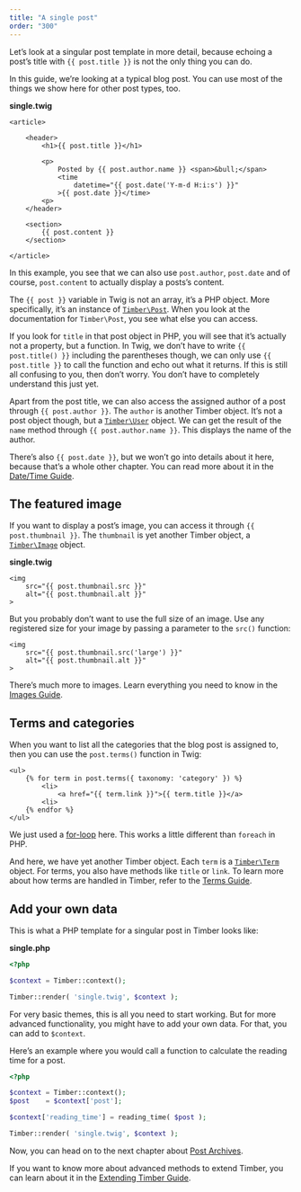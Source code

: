 ```yaml
---
title: "A single post"
order: "300"
---
```


Let’s look at a singular post template in more detail, because echoing a post’s title with `{{ post.title }}` is not the only thing you can do.

In this guide, we’re looking at a typical blog post. You can use most of the things we show here for other post types, too.

**single.twig**

```twig
<article>

    <header>
        <h1>{{ post.title }}</h1>

        <p>
            Posted by {{ post.author.name }} <span>&bull;</span>
            <time
                datetime="{{ post.date('Y-m-d H:i:s') }}"
            >{{ post.date }}</time>
        <p>
    </header>

    <section>
        {{ post.content }}
    </section>

</article>
```

In this example, you see that we can also use `post.author`, `post.date` and of course, `post.content` to actually display a posts’s content.

The `{{ post }}` variable in Twig is not an array, it’s a PHP object. More specifically, it’s an instance of [`Timber\Post`](https://timber.github.io/docs/reference/v2/timber-post/). When you look at the documentation for `Timber\Post`, you see what else you can access.

If you look for `title` in that post object in PHP, you will see that it’s actually not a property, but a function. In Twig, we don’t have to write `{{ post.title() }}` including the parentheses though, we can only use `{{ post.title }}` to call the function and echo out what it returns. If this is still all confusing to you, then don’t worry. You don’t have to completely understand this just yet.

Apart from the post title, we can also access the assigned author of a post through `{{ post.author }}`. The `author` is another Timber object. It’s not a post object though, but a [`Timber\User`](https://timber.github.io/docs/v2/reference/timber-user/) object. We can get the result of the `name` method through `{{ post.author.name }}`. This displays the name of the author.

There’s also `{{ post.date }}`, but we won’t go into details about it here, because that’s a whole other chapter. You can read more about it in the [Date/Time Guide](https://timber.github.io/docs/guides/v2/date-time/).

## The featured image

If you want to display a post’s image, you can access it through `{{ post.thumbnail }}`. The `thumbnail` is yet another Timber object, a [`Timber\Image`](https://timber.github.io/docs/v2/reference/timber-image/) object.

**single.twig**

```twig
<img
    src="{{ post.thumbnail.src }}"
    alt="{{ post.thumbnail.alt }}"
>
```

But you probably don’t want to use the full size of an image. Use any registered size for your image by passing a parameter to the `src()` function:

```twig
<img
    src="{{ post.thumbnail.src('large') }}"
    alt="{{ post.thumbnail.alt }}"
>
```

There’s much more to images. Learn everything you need to know in the [Images Guide](https://timber.github.io/docs/v2/guides/cookbook-images/).

## Terms and categories

When you want to list all the categories that the blog post is assigned to, then you can use the `post.terms()` function in Twig:

```twig
<ul>
    {% for term in post.terms({ taxonomy: 'category' }) %}
        <li>
            <a href="{{ term.link }}">{{ term.title }}</a>
        <li>
    {% endfor %}
</ul>
```

We just used a [for-loop](https://twig.symfony.com/doc/tags/for.html) here. This works a little different than `foreach` in PHP.

And here, we have yet another Timber object. Each `term` is a [`Timber\Term`](https://timber.github.io/docs/v2/reference/timber-term/) object. For terms, you also have methods like `title` or `link`. To learn more about how terms are handled in Timber, refer to the [Terms Guide](https://timber.github.io/docs/v2/guides/terms/).

## Add your own data

This is what a PHP template for a singular post in Timber looks like:

**single.php**

```php
<?php

$context = Timber::context();

Timber::render( 'single.twig', $context );
```

For very basic themes, this is all you need to start working. But for more advanced functionality, you might have to add your own data. For that, you can add to `$context`.

Here’s an example where you would call a function to calculate the reading time for a post.

```php
<?php

$context = Timber::context();
$post    = $context['post'];

$context['reading_time'] = reading_time( $post );

Timber::render( 'single.twig', $context );
```

Now, you can head on to the next chapter about [Post Archives](https://timber.github.io/docs/v2/getting-started/a-post-archive/).

If you want to know more about advanced methods to extend Timber, you can learn about it in the [Extending Timber Guide](https://timber.github.io/docs/guides/v2/extending-timber/).
